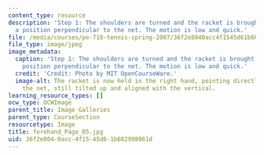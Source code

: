 ```yaml
---
content_type: resource
description: 'Step 1: The shoulders are turned and the racket is brought back, to
  a position perpendicular to the net. The motion is low and quick.'
file: /media/courses/pe-710-tennis-spring-2007/36f2e8040acc4f1545d61b602998061d_forehand_Page_05.jpg
file_type: image/jpeg
image_metadata:
  caption: 'Step 1: The shoulders are turned and the racket is brought back, to a
    position perpendicular to the net. The motion is low and quick.'
  credit: 'Credit: Photo by MIT OpenCourseWare.'
  image-alt: The racket is now held in the right hand, pointing directly away from
    the net, still tilted up and aligned with the vertical.
learning_resource_types: []
ocw_type: OCWImage
parent_title: Image Galleries
parent_type: CourseSection
resourcetype: Image
title: forehand_Page_05.jpg
uid: 36f2e804-0acc-4f15-45d6-1b602998061d
---
```

